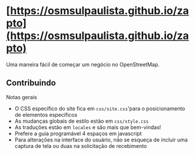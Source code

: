# [https://osmsulpaulista.github.io/zapto](https://osmsulpaulista.github.io/zapto)

Uma maneira fácil de começar um negócio no OpenStreetMap.


## Contribuindo
Notas gerais
* O CSS específico do site fica em ``css/site.css``'para o posicionamento de elementos específicos
* As mudanças globais de estilo estão em ```css/style.css```
* As traduções estão em ```locales``` e são mais que bem-vindas!
* Prefere a guia programável 4 espaços em javascript
* Para alterações na interface do usuário, não se esqueça de incluir uma captura de tela ou duas na solicitação de recebimento
 
